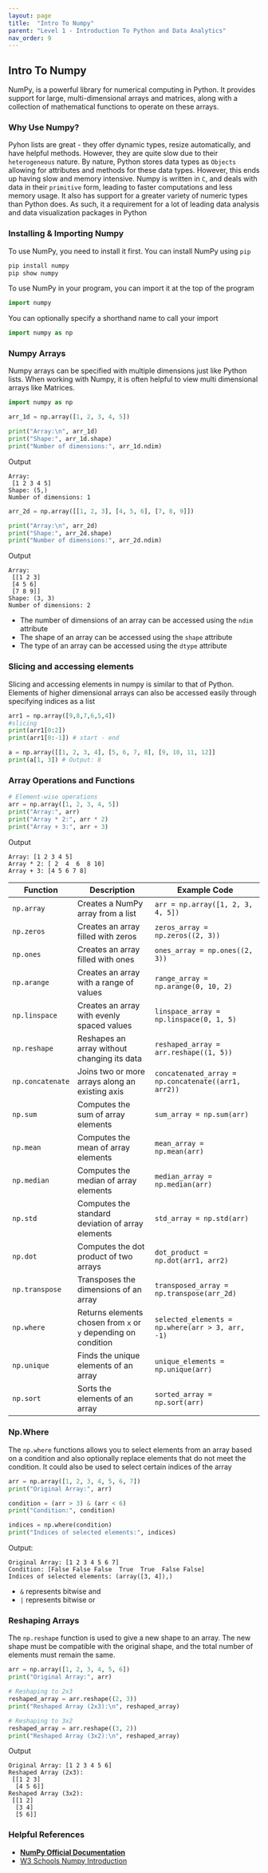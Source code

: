 ```yaml
---
layout: page
title:  "Intro To Numpy"
parent: "Level 1 - Introduction To Python and Data Analytics"
nav_order: 9
---
```


## Intro To Numpy

NumPy, is a powerful library for numerical computing in Python. It provides support for large, multi-dimensional arrays and matrices, along with a collection of mathematical functions to operate on these arrays. 

### Why Use Numpy?

Pyhon lists are great - they offer dynamic types, resize automatically, and have helpful methods. However, they are quite slow due to their `heterogeneous` nature. By nature, Python stores data types as `Objects` allowing for attributes and methods for these data types. However, this ends up having slow and memory intensive. Numpy is written in `C`, and deals with data in their `primitive` form, leading to faster computations and less memory usage. It also has support for a greater variety of numeric types than Python does. As such, it a requirement for a lot of leading data analysis and data visualization packages in Python

### Installing & Importing Numpy

To use NumPy, you need to install it first. You can install NumPy using `pip`
``` bash
pip install numpy
pip show numpy
```
To use NumPy in your program, you can import it at the top of the program
```python
import numpy
```

You can optionally specify a shorthand name to call your import
```python
import numpy as np
```

### Numpy Arrays

Numpy arrays can be specified with multiple dimensions just like Python lists. When working with Numpy, it is often helpful to view multi dimensional arrays like Matrices. 

```python
import numpy as np

arr_1d = np.array([1, 2, 3, 4, 5])

print("Array:\n", arr_1d)
print("Shape:", arr_1d.shape)
print("Number of dimensions:", arr_1d.ndim)

```
Output
```
Array:
 [1 2 3 4 5]
Shape: (5,)
Number of dimensions: 1
```

```python
arr_2d = np.array([[1, 2, 3], [4, 5, 6], [7, 8, 9]])

print("Array:\n", arr_2d)
print("Shape:", arr_2d.shape)
print("Number of dimensions:", arr_2d.ndim)
```

Output
```
Array:
 [[1 2 3]
 [4 5 6]
 [7 8 9]]
Shape: (3, 3)
Number of dimensions: 2
```
* The number of dimensions of an array can be accessed using the `ndim` attribute
* The shape of an array can be accessed using the `shape` attribute
* The type of an array can be accessed using the `dtype` attribute

### Slicing and accessing elements

Slicing and accessing elements in numpy is similar to that of Python. Elements of higher dimensional arrays can also be accessed easily through specifying indices as a list

```python
arr1 = np.array([9,8,7,6,5,4])
#slicing
print(arr1[0:2])
print(arr1[0:-1]) # start - end
```
```python
a = np.array([[1, 2, 3, 4], [5, 6, 7, 8], [9, 10, 11, 12]]
print(a[1, 3]) # Output: 8
```

### Array Operations and Functions

```python
# Element-wise operations
arr = np.array([1, 2, 3, 4, 5])
print("Array:", arr)
print("Array * 2:", arr * 2)
print("Array + 3:", arr + 3)
```
Output
```
Array: [1 2 3 4 5]
Array * 2: [ 2  4  6  8 10]
Array + 3: [4 5 6 7 8]
```

| Function         | Description                                                    | Example Code                                        |
| ---------------- | -------------------------------------------------------------- | --------------------------------------------------- |
| `np.array`       | Creates a NumPy array from a list                              | `arr = np.array([1, 2, 3, 4, 5])`                   |
| `np.zeros`       | Creates an array filled with zeros                             | `zeros_array = np.zeros((2, 3))`                    |
| `np.ones`        | Creates an array filled with ones                              | `ones_array = np.ones((2, 3))`                      |
| `np.arange`      | Creates an array with a range of values                        | `range_array = np.arange(0, 10, 2)`                 |
| `np.linspace`    | Creates an array with evenly spaced values                     | `linspace_array = np.linspace(0, 1, 5)`             |
| `np.reshape`     | Reshapes an array without changing its data                    | `reshaped_array = arr.reshape((1, 5))`              |
| `np.concatenate` | Joins two or more arrays along an existing axis                | `concatenated_array = np.concatenate((arr1, arr2))` |
| `np.sum`         | Computes the sum of array elements                             | `sum_array = np.sum(arr)`                           |
| `np.mean`        | Computes the mean of array elements                            | `mean_array = np.mean(arr)`                         |
| `np.median`      | Computes the median of array elements                          | `median_array = np.median(arr)`                     |
| `np.std`         | Computes the standard deviation of array elements              | `std_array = np.std(arr)`                           |
| `np.dot`         | Computes the dot product of two arrays                         | `dot_product = np.dot(arr1, arr2)`                  |
| `np.transpose`   | Transposes the dimensions of an array                          | `transposed_array = np.transpose(arr_2d)`           |
| `np.where`       | Returns elements chosen from `x` or `y` depending on condition | `selected_elements = np.where(arr > 3, arr, -1)`    |
| `np.unique`      | Finds the unique elements of an array                          | `unique_elements = np.unique(arr)`                  |
| `np.sort`        | Sorts the elements of an array                                 | `sorted_array = np.sort(arr)`                       |

### Np.Where
The `np.where` functions allows you to select elements from an array based on a condition and also optionally replace elements that do not meet the condition. It could also be used to select certain indices of the array

```python
arr = np.array([1, 2, 3, 4, 5, 6, 7])
print("Original Array:", arr)

condition = (arr > 3) & (arr < 6)
print("Condition:", condition)

indices = np.where(condition)
print("Indices of selected elements:", indices)
```
Output: 
```
Original Array: [1 2 3 4 5 6 7]
Condition: [False False False  True  True  False False]
Indices of selected elements: (array([3, 4]),)
```
* `&` represents bitwise and
* `|` represents bitwise or

### Reshaping Arrays

The `np.reshape` function is used to give a new shape to an array. The new shape must be compatible with the original shape, and the total number of elements must remain the same.

```python
arr = np.array([1, 2, 3, 4, 5, 6])
print("Original Array:", arr)

# Reshaping to 2x3
reshaped_array = arr.reshape((2, 3))
print("Reshaped Array (2x3):\n", reshaped_array)

# Reshaping to 3x2
reshaped_array = arr.reshape((3, 2))
print("Reshaped Array (3x2):\n", reshaped_array)
```
Output
```
Original Array: [1 2 3 4 5 6]
Reshaped Array (2x3):
 [[1 2 3]
  [4 5 6]]
Reshaped Array (3x2):
 [[1 2]
  [3 4]
  [5 6]]
```

### Helpful References
* **[NumPy Official Documentation](https://numpy.org/doc/stable/user/absolute_beginners.html)**
* [W3 Schools Numpy Introduction](https://www.w3schools.com/python/numpy/numpy_intro.asp)